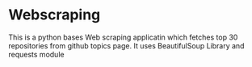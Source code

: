 # Webscraping
This is a python bases Web scraping applicatin which fetches top 30 repositories from github topics page.
It uses BeautifulSoup Library and requests module
